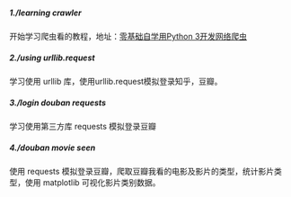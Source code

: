 ##### 1./learning crawler
开始学习爬虫看的教程，地址：[零基础自学用Python 3开发网络爬虫](https://jecvay.com/category/smtech/python3-webbug)


##### 2./using urllib.request
学习使用 urllib 库，使用urllib.request模拟登录知乎，豆瓣。


##### 3./login douban requests
学习使用第三方库 requests 模拟登录豆瓣


##### 4./douban movie seen
使用 requests 模拟登录豆瓣，爬取豆瓣我看的电影及影片的类型，统计影片类型，使用 matplotlib 可视化影片类别数据。